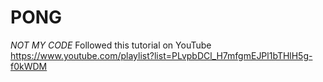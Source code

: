 # PONG
*NOT MY CODE* Followed this tutorial on YouTube
https://www.youtube.com/playlist?list=PLvpbDCl_H7mfgmEJPl1bTHlH5g-f0kWDM
